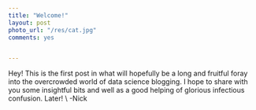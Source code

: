 ```yaml
---
title: "Welcome!"
layout: post
photo_url: "/res/cat.jpg"
comments: yes


---
```


Hey! This is the first post in what will hopefully be a long and fruitful foray into the overcrowded world of data science blogging. I hope to share with you some insightful bits and well as a good helping of glorious infectious confusion. Later!
\\
-Nick
